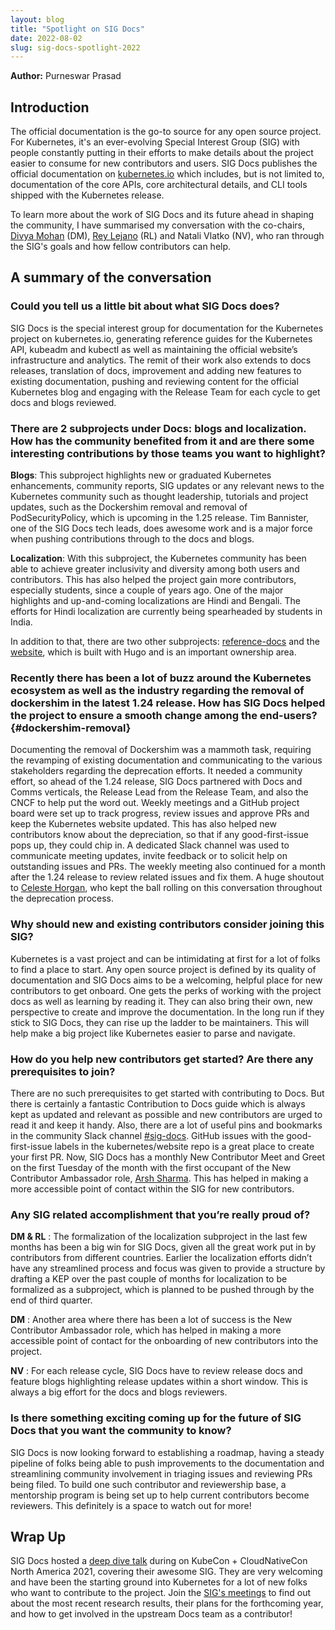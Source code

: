 ```yaml
---
layout: blog
title: "Spotlight on SIG Docs"
date: 2022-08-02
slug: sig-docs-spotlight-2022
---
```


**Author:** Purneswar Prasad

## Introduction

The official documentation is the go-to source for any open source project. For Kubernetes, 
it's an ever-evolving Special Interest Group (SIG) with people constantly putting in their efforts
to make details about the project easier to consume for new contributors and users. SIG Docs publishes 
the official documentation on [kubernetes.io](https://kubernetes.io) which includes, 
but is not limited to, documentation of the core APIs, core architectural details, and CLI tools 
shipped with the Kubernetes release. 

To learn more about the work of SIG Docs and its future ahead in shaping the community, I have summarised 
my conversation with the co-chairs, [Divya Mohan](https://twitter.com/Divya_Mohan02) (DM), 
[Rey Lejano](https://twitter.com/reylejano) (RL) and Natali Vlatko (NV), who ran through the
SIG's goals and how fellow contributors can help.

## A summary of the conversation

### Could you tell us a little bit about what SIG Docs does?

SIG Docs is the special interest group for documentation for the Kubernetes project on kubernetes.io, 
generating reference guides for the Kubernetes API, kubeadm and kubectl as well as maintaining the official 
website’s infrastructure and analytics. The remit of their work also extends to docs releases, translation of docs, 
improvement and adding new features to existing documentation, pushing and reviewing content for the official 
Kubernetes blog and engaging with the Release Team for each cycle to get docs and blogs reviewed.


### There are 2 subprojects under Docs: blogs and localization. How has the community benefited from it and are there some interesting contributions by those teams you want to highlight?

**Blogs**: This subproject highlights new or graduated Kubernetes enhancements, community reports, SIG updates 
or any relevant news to the Kubernetes community such as thought leadership, tutorials and project updates, 
such as the Dockershim removal and removal of PodSecurityPolicy, which is upcoming in the 1.25 release.
Tim Bannister, one of the SIG Docs tech leads, does awesome work and is a major force when pushing contributions 
through to the docs and blogs.

**Localization**: With this subproject, the Kubernetes community has been able to achieve greater inclusivity 
and diversity among both users and contributors. This has also helped the project gain more contributors, 
especially students, since a couple of years ago.
One of the major highlights and up-and-coming localizations are Hindi and Bengali. The efforts for Hindi 
localization are currently being spearheaded by students in India.

In addition to that, there are two other subprojects: [reference-docs](https://github.com/kubernetes-sigs/reference-docs) and the [website](https://github.com/kubernetes/website), which is built with Hugo and is an important ownership area.

### Recently there has been a lot of buzz around the Kubernetes ecosystem as well as the industry regarding the removal of dockershim in the latest 1.24 release. How has SIG Docs helped the project to ensure a smooth change among the end-users? {#dockershim-removal}

Documenting the removal of Dockershim was a mammoth task, requiring the revamping of existing documentation 
and communicating to the various stakeholders regarding the deprecation efforts. It needed a community effort, 
so ahead of the 1.24 release, SIG Docs partnered with Docs and Comms verticals, the Release Lead from the 
Release Team, and also the CNCF to help put the word out. Weekly meetings and a GitHub project board were 
set up to track progress, review issues and approve PRs and keep the Kubernetes website updated. This has 
also helped new contributors know about the depreciation, so that if any good-first-issue pops up, they could chip in. 
A dedicated Slack channel was used to communicate meeting updates, invite feedback or to solicit help on 
outstanding issues and PRs. The weekly meeting also continued for a month after the 1.24 release to review related issues and fix them.
A huge shoutout to [Celeste Horgan](https://twitter.com/celeste_horgan), who kept the ball rolling on this 
conversation throughout the deprecation process.

### Why should new and existing contributors consider joining this SIG?

Kubernetes is a vast project and can be intimidating at first for a lot of folks to find a place to start. 
Any open source project is defined by its quality of documentation and SIG Docs aims to be a welcoming, 
helpful place for new contributors to get onboard. One gets the perks of working with the project docs 
as well as learning by reading it. They can also bring their own, new perspective to create and improve 
the documentation. In the long run if they stick to SIG Docs, they can rise up the ladder to be maintainers. 
This will help make a big project like Kubernetes easier to parse and navigate. 

### How do you help new contributors get started? Are there any prerequisites to join?

There are no such prerequisites to get started with contributing to Docs. But there is certainly a fantastic 
Contribution to Docs guide which is always kept as updated and relevant as possible and new contributors 
are urged to read it and keep it handy. Also, there are a lot of useful pins and bookmarks in the 
community Slack channel [#sig-docs](https://kubernetes.slack.com/archives/C1J0BPD2M). GitHub issues with 
the good-first-issue labels in the kubernetes/website repo is a great place to create your first PR.
Now, SIG Docs has a monthly New Contributor Meet and Greet on the first Tuesday of the month with the 
first occupant of the New Contributor Ambassador role, [Arsh Sharma](https://twitter.com/RinkiyaKeDad). 
This has helped in making a more accessible point of contact within the SIG for new contributors.

### Any SIG related accomplishment that you’re really proud of?

**DM & RL** : The formalization of the localization subproject in the last few months has been a big win 
for SIG Docs, given all the great work put in by contributors from different countries. Earlier the 
localization efforts didn’t have any streamlined process and focus was given to provide a structure by 
drafting a KEP over the past couple of months for localization to be formalized as a subproject, which 
is planned to be pushed through by the end of third quarter.

**DM** : Another area where there has been a lot of success is the New Contributor Ambassador role, 
which has helped in making a more accessible point of contact for the onboarding of new contributors into the project.

**NV** : For each release cycle, SIG Docs have to review release docs and feature blogs highlighting 
release updates within a short window. This is always a big effort for the docs and blogs reviewers. 

### Is there something exciting coming up for the future of SIG Docs that you want the community to know?

SIG Docs is now looking forward to establishing a roadmap, having a steady pipeline of folks being able 
to push improvements to the documentation and streamlining community involvement in triaging issues and 
reviewing PRs being filed. To build one such contributor and reviewership base, a mentorship program is 
being set up to help current contributors become reviewers. This definitely is a space to watch out for more!


## Wrap Up

SIG Docs hosted a [deep dive talk](https://www.youtube.com/watch?v=GDfcBF5et3Q) 
during  on KubeCon + CloudNativeCon North America 2021, covering their awesome SIG. 
They are very welcoming and have been the starting ground into Kubernetes 
for a lot of new folks who want to contribute to the project. 
Join the [SIG's meetings](https://github.com/kubernetes/community/blob/master/sig-docs/README.md) to find out 
about the most recent research results, their plans for the forthcoming year, and how to get involved in the upstream Docs team as a contributor!
